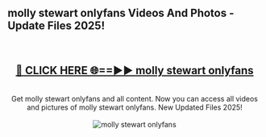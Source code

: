 <h2>molly stewart onlyfans Videos And Photos - Update Files 2025!</h2>
<br>
<div align="center">
<h2><a href="https://linkcuts.com/hfmhzwbr" rel="nofollow">🔴 CLICK HERE 🌐==►► molly stewart onlyfans</a></h2>
<br>
Get molly stewart onlyfans and all content. Now you can access all videos and pictures of molly stewart onlyfans. New Updated Files 2025!
<br>
<br>
<a href="https://linkcuts.com/hfmhzwbr" rel="nofollow" data-target="animated-image.originalLink"><img src="https://i.ibb.co.com/WyWwxjT/player-gif2.gif" alt="molly stewart onlyfans" style="max-width: 100%; display: inline-block;" data-target="animated-image.originalImage"></a>
</div>
<br>